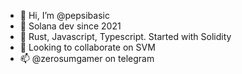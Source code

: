 - 👋 Hi, I’m @pepsibasic
- 👀 Solana dev since 2021
- 🌱 Rust, Javascript, Typescript. Started with Solidity
- 💞️ Looking to collaborate on SVM
- 📫 @zerosumgamer on telegram

<!---
pepsibasic/pepsibasic is a ✨ special ✨ repository because its `README.md` (this file) appears on your GitHub profile.
You can click the Preview link to take a look at your changes.
--->
